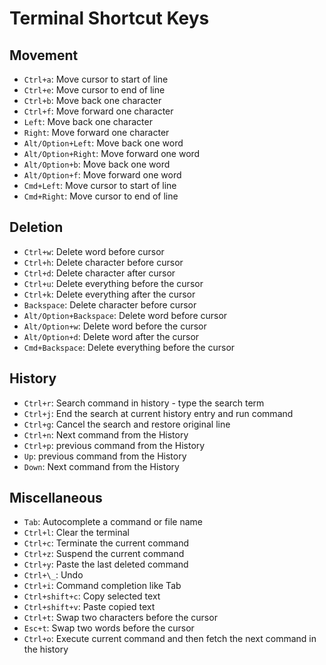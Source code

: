 # Terminal Shortcut Keys

## Movement

- `Ctrl+a`: Move cursor to start of line
- `Ctrl+e`: Move cursor to end of line
- `Ctrl+b`: Move back one character
- `Ctrl+f`: Move forward one character
- `Left`: Move back one character
- `Right`: Move forward one character
- `Alt/Option+Left`: Move back one word
- `Alt/Option+Right`: Move forward one word
- `Alt/Option+b`: Move back one word
- `Alt/Option+f`: Move forward one word
- `Cmd+Left`: Move cursor to start of line
- `Cmd+Right`: Move cursor to end of line

## Deletion

- `Ctrl+w`: Delete word before cursor
- `Ctrl+h`: Delete character before cursor
- `Ctrl+d`: Delete character after cursor
- `Ctrl+u`: Delete everything before the cursor
- `Ctrl+k`: Delete everything after the cursor
- `Backspace`: Delete character before cursor
- `Alt/Option+Backspace`: Delete word before cursor
- `Alt/Option+w`: Delete word before the cursor
- `Alt/Option+d`: Delete word after the cursor
- `Cmd+Backspace`: Delete everything before the cursor

## History

- `Ctrl+r`: Search command in history - type the search term
- `Ctrl+j`: End the search at current history entry and run command
- `Ctrl+g`: Cancel the search and restore original line
- `Ctrl+n`: Next command from the History
- `Ctrl+p`: previous command from the History
- `Up`: previous command from the History
- `Down`: Next command from the History

## Miscellaneous

- `Tab`: Autocomplete a command or file name
- `Ctrl+l`: Clear the terminal
- `Ctrl+c`: Terminate the current command
- `Ctrl+z`: Suspend the current command
- `Ctrl+y`: Paste the last deleted command
- `Ctrl+\_`: Undo
- `Ctrl+i`: Command completion like Tab
- `Ctrl+shift+c`: Copy selected text
- `Ctrl+shift+v`: Paste copied text
- `Ctrl+t`: Swap two characters before the cursor
- `Esc+t`: Swap two words before the cursor
- `Ctrl+o`: Execute current command and then fetch the next command in the history
